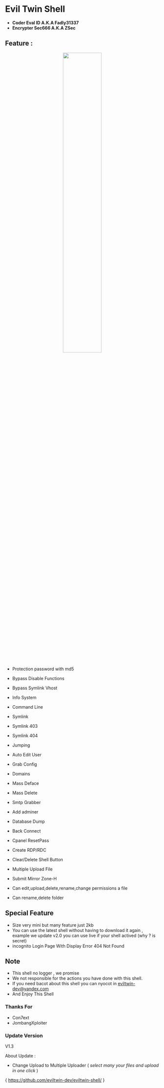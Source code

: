 # Evil Twin Shell

- **Coder Eval ID A.K.A Fadly31337**
- **Encrypter Sec666 A.K.A ZSec**

## Feature :
 
 <p align="center">
 <img width="50%" src="https://raw.githubusercontent.com/eviltwin-dev/eviltwin-shell/master/Shell.jpg"/>
 </p><br>
 
- Protection password with md5
- Bypass Disable Functions
- Bypass Symlink Vhost
- Info System
- Command Line
- Symlink
- Symlink 403
- Symlink 404
- Jumping
- Auto Edit User
- Grab Config
- Domains
- Mass Deface
- Mass Delete
- Smtp Grabber
- Add adminer
- Database Dump
- Back Connect
- Cpanel ResetPass
- Create RDP/RDC
- Clear/Delete Shell Button
- Multiple Upload File

- Submit Mirror Zone-H
- Can edit,upload,delete,rename,change permissions a file
- Can rename,delete folder

## Special Feature

- Size very mini but many feature just 2kb
- You can use the latest shell without having to download it again , example we update v2.0 you can use live if your shell actived (why ? is secret)
- incognito Login Page With Display Error 404 Not Found




## Note

- This shell no logger , we promise
- We not responsible for the actions you have done with this shell.
- If you need bacot about this shell you can nyocot in eviltwin-dev@yandex.com
- And Enjoy This Shell

### Thanks For

- Con7ext
- JombangXploiter

### Update Version

V1.3

About Update :

+ Change Upload to Multiple Uploader ( *select many your files and upload in one click* )

{ https://github.com/eviltwin-dev/eviltwin-shell/ }
